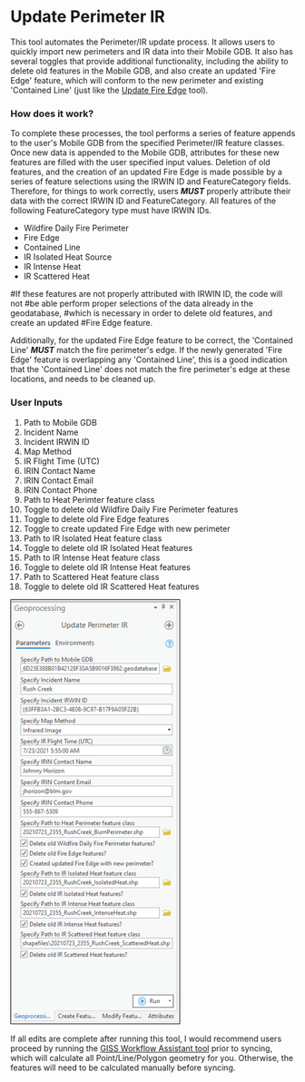 # Update Perimeter IR

This tool automates the Perimeter/IR update process. It allows users to quickly import new perimeters and IR data into their Mobile GDB. It also has several toggles that provide additional functionality, including the ability to delete old features in the Mobile GDB, and also create an updated 'Fire Edge' feature, which will conform to the new perimeter and existing 'Contained Line' (just like the [Update Fire Edge](docs/README_UpdateFireEdge.md) tool).

### How does it work?

To complete these processes, the tool performs a series of feature appends to the user's Mobile GDB from the specified Perimeter/IR feature classes. Once new data is appended to the Mobile GDB, attributes for these new features are filled with the user specified input values. Deletion of old features, and the creation of an updated Fire Edge is made possible by a series of feature selections using the IRWIN ID and FeatureCategory fields. Therefore, for things to work correctly, users ***MUST*** properly attribute their data with the correct IRWIN ID and FeatureCategory. All features of the following FeatureCategory type must have IRWIN IDs.

- Wildfire Daily Fire Perimeter
- Fire Edge
- Contained Line
- IR Isolated Heat Source
- IR Intense Heat
- IR Scattered Heat

#If these features are not properly attributed with IRWIN ID, the code will not
#be able perform proper selections of the data already in the geodatabase,
#which is necessary in order to delete old features, and create an updated
#Fire Edge feature.

Additionally, for the updated Fire Edge feature to be correct, the 'Contained Line' ***MUST*** match the fire perimeter's edge. If the newly generated 'Fire Edge' feature is overlapping any 'Contained Line', this is a good indication that the 'Contained Line' does not match the fire perimeter's edge at these locations, and needs to be cleaned up.



### User Inputs

1. Path to Mobile GDB
2. Incident Name
3. Incident IRWIN ID
4. Map Method
5. IR Flight Time (UTC)
6. IRIN Contact Name
7. IRIN Contact Email
8. IRIN Contact Phone
9. Path to Heat Perimter feature class
10. Toggle to delete old Wildfire Daily Fire Perimeter features
11. Toggle to delete old Fire Edge features
12. Toggle to create updated Fire Edge with new perimeter
13. Path to IR Isolated Heat feature class
14. Toggle to delete old IR Isolated Heat features
15. Path to IR Intense Heat feature class
16. Toggle to delete old IR Intense Heat features
17. Path to Scattered Heat feature class
18. Toggle to delete old IR Scattered Heat features

![screenshot_UpdatePerimeterIR_1.png](/docs/screenshot_UpdatePerimeterIR_1.png?raw=true)


If all edits are complete after running this tool, I would recommend users proceed by running the [GISS Workflow Assistant tool](/docs/README_GISSWorkflowAssistant.md) prior to syncing, which will calculate all Point/Line/Polygon geometry for you. Otherwise, the features will need to be calculated manually before syncing.
